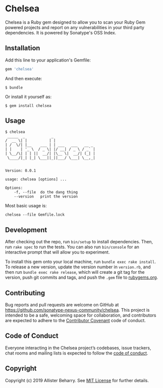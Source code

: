 # Chelsea

Chelsea is a Ruby gem designed to allow you to scan your Ruby Gem powered projects and report on any vulnerabilities in your third party dependencies. It is powered by Sonatype's OSS Index.

## Installation

Add this line to your application's Gemfile:

```ruby
gem 'chelsea'
```

And then execute:

    $ bundle

Or install it yourself as:

    $ gem install chelsea

## Usage

```
$ chelsea 
 _____  _            _                   
/  __ \| |          | |                  
| /  \/| |__    ___ | | ___   ___   __ _ 
| |    | '_ \  / _ \| |/ __| / _ \ / _` |
| \__/\| | | ||  __/| |\__ \|  __/| (_| |
 \____/|_| |_| \___||_||___/ \___| \__,_|
                                         
                                         
Version: 0.0.1

usage: chelsea [options] ...

Options:
    -f, --file  do the dang thing
    --version   print the version
```

Most basic usage is:

`chelsea --file Gemfile.lock`

## Development

After checking out the repo, run `bin/setup` to install dependencies. Then, run `rake spec` to run the tests. You can also run `bin/console` for an interactive prompt that will allow you to experiment.

To install this gem onto your local machine, run `bundle exec rake install`. To release a new version, update the version number in `version.rb`, and then run `bundle exec rake release`, which will create a git tag for the version, push git commits and tags, and push the `.gem` file to [rubygems.org](https://rubygems.org).

## Contributing

Bug reports and pull requests are welcome on GitHub at https://github.com/sonatype-nexus-community/chelsea. This project is intended to be a safe, welcoming space for collaboration, and contributors are expected to adhere to the [Contributor Covenant](http://contributor-covenant.org) code of conduct.

## Code of Conduct

Everyone interacting in the Chelsea project’s codebases, issue trackers, chat rooms and mailing lists is expected to follow the [code of conduct](https://github.com/sonatype-nexus-community/chelsea/blob/master/CODE_OF_CONDUCT.md).

## Copyright

Copyright (c) 2019 Allister Beharry. See [MIT License](LICENSE.txt) for further details.
